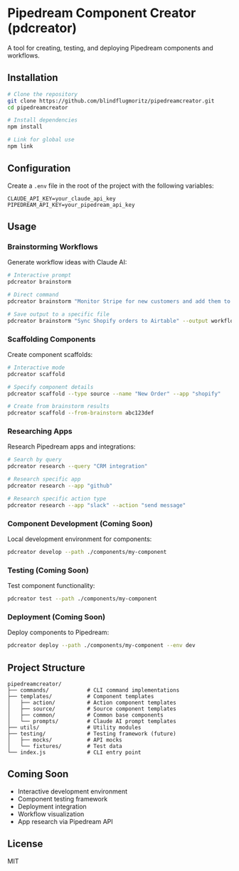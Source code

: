 # Pipedream Component Creator (pdcreator)

A tool for creating, testing, and deploying Pipedream components and workflows.

## Installation

```bash
# Clone the repository
git clone https://github.com/blindflugmoritz/pipedreamcreator.git
cd pipedreamcreator

# Install dependencies
npm install

# Link for global use
npm link
```

## Configuration

Create a `.env` file in the root of the project with the following variables:

```
CLAUDE_API_KEY=your_claude_api_key
PIPEDREAM_API_KEY=your_pipedream_api_key
```

## Usage

### Brainstorming Workflows

Generate workflow ideas with Claude AI:

```bash
# Interactive prompt
pdcreator brainstorm

# Direct command
pdcreator brainstorm "Monitor Stripe for new customers and add them to Mailchimp"

# Save output to a specific file
pdcreator brainstorm "Sync Shopify orders to Airtable" --output workflow-ideas.md
```

### Scaffolding Components

Create component scaffolds:

```bash
# Interactive mode
pdcreator scaffold

# Specify component details
pdcreator scaffold --type source --name "New Order" --app "shopify"

# Create from brainstorm results
pdcreator scaffold --from-brainstorm abc123def
```

### Researching Apps

Research Pipedream apps and integrations:

```bash
# Search by query
pdcreator research --query "CRM integration"

# Research specific app
pdcreator research --app "github"

# Research specific action type
pdcreator research --app "slack" --action "send message"
```

### Component Development (Coming Soon)

Local development environment for components:

```bash
pdcreator develop --path ./components/my-component
```

### Testing (Coming Soon)

Test component functionality:

```bash
pdcreator test --path ./components/my-component
```

### Deployment (Coming Soon)

Deploy components to Pipedream:

```bash
pdcreator deploy --path ./components/my-component --env dev
```

## Project Structure

```
pipedreamcreator/
├── commands/            # CLI command implementations
├── templates/           # Component templates
│   ├── action/          # Action component templates
│   ├── source/          # Source component templates
│   ├── common/          # Common base components
│   └── prompts/         # Claude AI prompt templates
├── utils/               # Utility modules
├── testing/             # Testing framework (future)
│   ├── mocks/           # API mocks
│   └── fixtures/        # Test data
└── index.js             # CLI entry point
```

## Coming Soon

- Interactive development environment
- Component testing framework
- Deployment integration
- Workflow visualization
- App research via Pipedream API

## License

MIT
